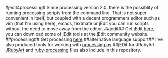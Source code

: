 #jedit4processing#
Since processing version 2.0, there is the possiblity of running processing scripts from the command line. That is not super convenient in itself, but coupled with a decent programmers editor such as vim (that I'm using here), emacs, textmate or jEdit you can run scripts without the need to move away from the editor.
##jedit##
Get jEdit [here](http://www.jedit.org/), you can download some of jEdit tools at the jEdit community website.
##processing##
Get processing [here](http://processing.org/)
##alternative language support##
I've also produced tools for working with [processing.py](https://github.com/monkstone/processing.py-examples)
##jEDit for JRubyArt
[JRubyArt](https://github.com/ruby-processing/JRubyArt) and [ruby-processing](https://github.com/jashkenas/ruby-processing/wiki/Other-Resources) files also include in this repository.

